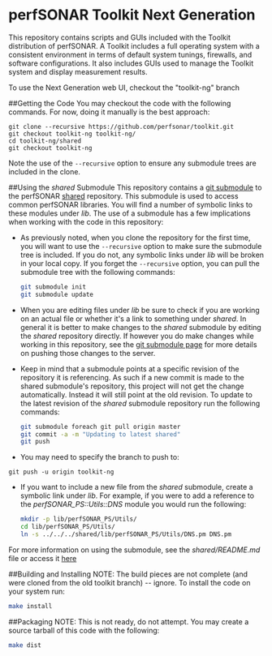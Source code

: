 # perfSONAR Toolkit Next Generation

This repository contains scripts and GUIs included with the Toolkit distribution of perfSONAR. A Toolkit includes a full operating system with a consistent environment in terms of default system tunings, firewalls, and software configurations. It also includes GUIs used to manage the Toolkit system and display measurement results. 

To use the Next Generation web UI, checkout the "toolkit-ng" branch

##Getting the Code
You may checkout the code with the following commands. For now, doing it manually is the best approach:

```
git clone --recursive https://github.com/perfsonar/toolkit.git
git checkout toolkit-ng toolkit-ng/
cd toolkit-ng/shared
git checkout toolkit-ng
```

Note the use of the `--recursive` option to ensure any submodule trees are included in the clone.

##Using the *shared* Submodule
This repository contains a [git submodule](http://git-scm.com/book/en/v2/Git-Tools-Submodules) to the perfSONAR [shared](https://github.com/perfsonar/perl-shared) repository. This submodule is used to access common perfSONAR libraries. You will find a number of symbolic links to these modules under *lib*. The use of a submodule has a few implications when working with the code in this repository:

* As previously noted, when you clone the repository for the first time, you will want to use the `--recursive` option to make sure the submodule tree is included. If you do not, any symbolic links under *lib* will be broken in your local copy. If you forget the `--recursive` option, you can pull the submodule tree with the following commands:

    ```bash
    git submodule init
    git submodule update
    ```
* When you are editing files under *lib* be sure to check if you are working on an actual file or whether it's a link to something under *shared*. In general it is better to make changes to the *shared* submodule by editing the *shared* repository directly. If however you do make changes while working in this repository, see the [git submodule page](http://git-scm.com/book/en/v2/Git-Tools-Submodules#Working-on-a-Project-with-Submodules) for more details on pushing those changes to the server.
* Keep in mind that a submodule points at a specific revision of the repository it is referencing. As such if a new commit is made to the shared submodule's repository, this project will not get the change automatically. Instead it will still point at the old revision. To update to the latest revision of the *shared* submodule repository run the following commands:

    ```bash
    git submodule foreach git pull origin master
    git commit -a -m "Updating to latest shared"
    git push
    ```
* You may need to specify the branch to push to:
```
git push -u origin toolkit-ng
```
* If you want to include a new file from the *shared* submodule, create a symbolic link under *lib*. For example, if you were to add a reference to the  *perfSONAR_PS::Utils::DNS* module you would run the following:

    ```bash
    mkdir -p lib/perfSONAR_PS/Utils/
    cd lib/perfSONAR_PS/Utils/
    ln -s ../../../shared/lib/perfSONAR_PS/Utils/DNS.pm DNS.pm
    ```
For more information on using the submodule, see the *shared/README.md* file or access it [here](https://github.com/perfsonar/perl-shared/blob/master/README.md) 

##Building and Installing
NOTE: The build pieces are not complete (and were cloned from the old toolkit branch) -- ignore.
To install the code on your system run:

```bash
make install
```

##Packaging
NOTE: This is not ready, do not attempt.
You may create a source tarball of this code with the following:

```bash
make dist
```

